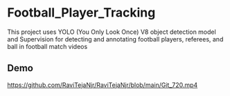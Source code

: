 # Football_Player_Tracking
 This project uses YOLO (You Only Look Once) V8 object detection model and Supervision for detecting and annotating football players, referees, and ball in football match videos


## Demo
https://github.com/RaviTejaNjr/RaviTejaNjr/blob/main/Git_720.mp4
